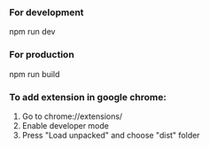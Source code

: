 ### For development

npm run dev

### For production

npm run build

### To add extension in google chrome:

1. Go to chrome://extensions/
2. Enable developer mode
3. Press "Load unpacked" and choose "dist" folder
